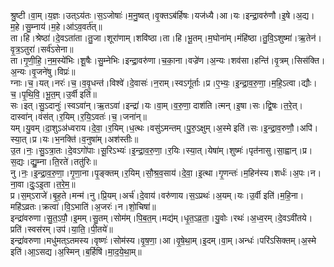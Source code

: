 

  
श्रु॒ष्टी।वा॒म्।य॒ज्ञः।उत्ऽय॑तः।स॒ऽजोषाः॑।म॒नु॒ष्वत्।वृ॒क्तऽब॑र्हिषः।यज॑ध्यै।आ।यः।इन्द्रा॒वरु॑णौ।इ॒षे।अ॒द्य।म॒हे।सु॒म्नाय॑।म॒हे।आ॑ऽव॒वर्त॑त्॥  
ता।हि।श्रेष्ठा॑।दे॒वऽता॑ता।तु॒जा।शूरा॑णाम्।शवि॑ष्ठा।ता।हि।भू॒तम्।म॒घोना॑म्।मंहि॑ष्ठा।तु॒वि॒ऽशुष्मा॑।ऋ॒तेन॑।वृ॒त्र॒ऽतुरा॑।सर्व॑ऽसेना॥  
ता।गृ॒णी॒हि॒।न॒म॒स्ये॑भिः।शू॒षैः।सु॒म्नेभिः।इन्द्रा॒वरु॑णा।च॒का॒ना।वज्रे॑ण।अ॒न्यः।शव॑सा।हन्ति॑।वृ॒त्रम्।सिस॑क्ति।अ॒न्यः।वृ॒जने॑षु।विप्रः॑॥  
ग्नाः।च॒।यत्।नरः॑।च॒।व॒वृ॒धन्त॑।विश्वे॑।दे॒वासः॑।न॒राम्।स्वऽगू॑र्ताः।प्र।ए॒भ्यः॒।इ॒न्द्रा॒व॒रु॒णा॒।म॒हि॒ऽत्वा।द्यौः।च॒।पृ॒थि॒वि॒।भू॒त॒म्।उ॒र्वी इति॑॥  
सः।इत्।सु॒ऽदानुः॑।स्वऽवा॑न्।ऋ॒तऽवा॑।इन्द्रा॑।यः।वा॒म्।व॒रु॒णा॒ दाश॑ति।त्मन्।इ॒षा।सः।द्वि॒षः।त॒रे॒त्।दास्वा॑न्।वंस॑त्।र॒यिम्।र॒यि॒ऽवतः॑।च॒।जना॑न्॥  
यम्।यु॒वम्।दा॒शुऽअ॑ध्वराय।दे॒वा॒।र॒यिम्।ध॒त्थः।वसु॑ऽमन्तम्।पु॒रु॒ऽक्षुम्।अ॒स्मे इति॑।सः।इ॒न्द्रा॒व॒रुणौ॒।अपि॑।स्या॒त्।प्र।यः।भ॒नक्ति॑।व॒नुषा॑म्।अश॑स्तीः॥  
उ॒त।नः॒।सु॒ऽत्रा॒तः।दे॒वऽगो॑पाः।सू॒रिऽभ्यः॑।इ॒न्द्रा॒व॒रु॒णा॒।र॒यिः।स्या॒त्।येषा॑म्।शुष्मः॑।पृत॑नासु।सा॒ह्वान्।प्र।स॒द्यः।द्यु॒म्ना।ति॒रते॑।ततु॑रिः॥  
नु।नः॒।इ॒न्द्रा॒व॒रु॒णा॒।गृ॒णा॒ना।पृ॒ङ्क्तम्।र॒यिम्।सौ॒श्र॒व॒साय॑।दे॒वा॒।इ॒त्था।गृ॒णन्तः॑।म॒हिन॑स्य।शर्धः॑।अ॒पः।न।ना॒वा।दुः॒ऽइ॒ता।त॒रे॒म॒॥  
प्र।स॒म्ऽराजे॑।बृ॒ह॒ते।मन्म॑।नु।प्रि॒यम्।अर्च॑।दे॒वाय॑।वरु॑णाय।स॒ऽप्रथः॑।अ॒यम्।यः।उ॒र्वी इति॑।म॒हि॒ना।महि॑ऽव्रतः।क्रत्वा॑।वि॒ऽभाति॑।अ॒जरः॑।न।शो॒चिषा॑॥  
इन्द्रा॑वरुणा।सु॒त॒ऽपौ॒।इ॒मम्।सु॒तम्।सोम॑म्।पि॒ब॒त॒म्।मद्य॑म्।धृ॒त॒ऽव्र॒ता॒।यु॒वोः।रथः॑।अ॒ध्व॒रम्।दे॒वऽवी॑तये।प्रति॑।स्वस॑रम्।उप॑।या॒ति॒।पी॒तये॑॥  
इन्द्रा॑वरुणा।मधु॑मत्ऽतमस्य।वृष्णः॑।सोम॑स्य।वृ॒ष॒णा॒।आ।वृ॒षे॒था॒म्।इ॒दम्।वा॒म्।अन्धः॑।परि॑ऽसिक्तम्।अ॒स्मे इति॑।आ॒ऽसद्य।अ॒स्मिन्।ब॒र्हिषि॑।मा॒द॒ये॒था॒म्॥  
